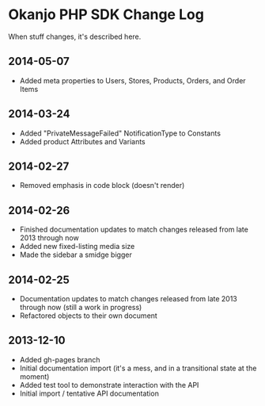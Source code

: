 
# Okanjo PHP SDK Change Log

When stuff changes, it's described here.

## 2014-05-07
 * Added meta properties to Users, Stores, Products, Orders, and Order Items

## 2014-03-24
 * Added "PrivateMessageFailed" NotificationType to Constants
 * Added product Attributes and Variants

## 2014-02-27
 * Removed emphasis in code block (doesn't render)

## 2014-02-26
 * Finished documentation updates to match changes released from late 2013 through now
 * Added new fixed-listing media size
 * Made the sidebar a smidge bigger

## 2014-02-25
 * Documentation updates to match changes released from late 2013 through now (still a work in progress)
 * Refactored objects to their own document

## 2013-12-10
 * Added gh-pages branch
 * Initial documentation import (it's a mess, and in a transitional state at the moment)
 * Added test tool to demonstrate interaction with the API
 * Initial import / tentative API documentation